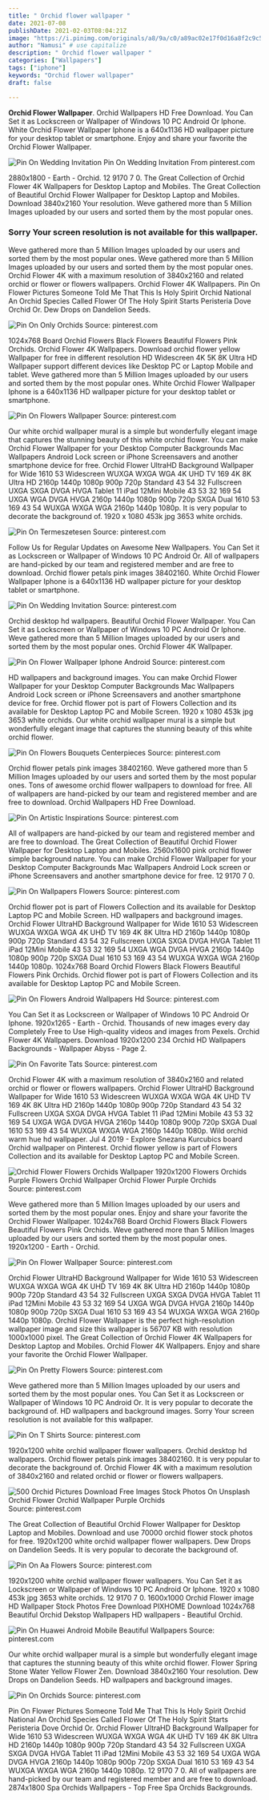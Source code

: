 ```yaml
---
title: " Orchid flower wallpaper "
date: 2021-07-08
publishDate: 2021-02-03T08:04:21Z
image: "https://i.pinimg.com/originals/a8/9a/c0/a89ac02e17f0d16a8f2c9c5881866903.jpg"
author: "Namusi" # use capitalize
description: " Orchid flower wallpaper "
categories: ["Wallpapers"]
tags: ["iphone"]
keywords: "Orchid flower wallpaper"
draft: false

---
```



**Orchid Flower Wallpaper**. Orchid Wallpapers HD Free Download. You Can Set it as Lockscreen or Wallpaper of Windows 10 PC Android Or Iphone. White Orchid Flower Wallpaper Iphone is a 640x1136 HD wallpaper picture for your desktop tablet or smartphone. Enjoy and share your favorite the Orchid Flower Wallpaper.

![Pin On Wedding Invitation](https://i.pinimg.com/originals/08/d3/37/08d3374fa07e876bbe7b748c1e543eb2.jpg "Pin On Wedding Invitation")
Pin On Wedding Invitation From pinterest.com


2880x1800 - Earth - Orchid. 12 9170 7 0. The Great Collection of Orchid Flower 4K Wallpapers for Desktop Laptop and Mobiles. The Great Collection of Beautiful Orchid Flower Wallpaper for Desktop Laptop and Mobiles. Download 3840x2160 Your resolution. Weve gathered more than 5 Million Images uploaded by our users and sorted them by the most popular ones.

### Sorry Your screen resolution is not available for this wallpaper.

Weve gathered more than 5 Million Images uploaded by our users and sorted them by the most popular ones. Weve gathered more than 5 Million Images uploaded by our users and sorted them by the most popular ones. Orchid Flower 4K with a maximum resolution of 3840x2160 and related orchid or flower or flowers wallpapers. Orchid Flower 4K Wallpapers. Pin On Flower Pictures Someone Told Me That This Is Holy Spirit Orchid National An Orchid Species Called Flower Of The Holy Spirit Starts Peristeria Dove Orchid Or. Dew Drops on Dandelion Seeds.


![Pin On Only Orchids](https://i.pinimg.com/originals/11/22/78/112278ac23402c4353b89802fa7ba116.jpg "Pin On Only Orchids")
Source: pinterest.com

1024x768 Board Orchid Flowers Black Flowers Beautiful Flowers Pink Orchids. Orchid Flower 4K Wallpapers. Download orchid flower yellow Wallpaper for free in different resolution HD Widescreen 4K 5K 8K Ultra HD Wallpaper support different devices like Desktop PC or Laptop Mobile and tablet. Weve gathered more than 5 Million Images uploaded by our users and sorted them by the most popular ones. White Orchid Flower Wallpaper Iphone is a 640x1136 HD wallpaper picture for your desktop tablet or smartphone.

![Pin On Flowers Wallpaper](https://i.pinimg.com/originals/e4/09/0d/e4090de0c9ad53b6341c9234479f26d3.jpg "Pin On Flowers Wallpaper")
Source: pinterest.com

Our white orchid wallpaper mural is a simple but wonderfully elegant image that captures the stunning beauty of this white orchid flower. You can make Orchid Flower Wallpaper for your Desktop Computer Backgrounds Mac Wallpapers Android Lock screen or iPhone Screensavers and another smartphone device for free. Orchid Flower UltraHD Background Wallpaper for Wide 1610 53 Widescreen WUXGA WXGA WGA 4K UHD TV 169 4K 8K Ultra HD 2160p 1440p 1080p 900p 720p Standard 43 54 32 Fullscreen UXGA SXGA DVGA HVGA Tablet 11 iPad 12Mini Mobile 43 53 32 169 54 UXGA WGA DVGA HVGA 2160p 1440p 1080p 900p 720p SXGA Dual 1610 53 169 43 54 WUXGA WXGA WGA 2160p 1440p 1080p. It is very popular to decorate the background of. 1920 x 1080 453k jpg 3653 white orchids.

![Pin On Termeszetesen](https://i.pinimg.com/originals/50/b7/76/50b776d0a09672aaa30b4b9f81e22174.jpg "Pin On Termeszetesen")
Source: pinterest.com

Follow Us for Regular Updates on Awesome New Wallpapers. You Can Set it as Lockscreen or Wallpaper of Windows 10 PC Android Or. All of wallpapers are hand-picked by our team and registered member and are free to download. Orchid flower petals pink images 38402160. White Orchid Flower Wallpaper Iphone is a 640x1136 HD wallpaper picture for your desktop tablet or smartphone.

![Pin On Wedding Invitation](https://i.pinimg.com/originals/08/d3/37/08d3374fa07e876bbe7b748c1e543eb2.jpg "Pin On Wedding Invitation")
Source: pinterest.com

Orchid desktop hd wallpapers. Beautiful Orchid Flower Wallpaper. You Can Set it as Lockscreen or Wallpaper of Windows 10 PC Android Or Iphone. Weve gathered more than 5 Million Images uploaded by our users and sorted them by the most popular ones. Orchid Flower 4K Wallpaper.

![Pin On Flower Wallpaper Iphone Android](https://i.pinimg.com/originals/d9/aa/84/d9aa84e0866c8ede69b78ad95d4af7d0.jpg "Pin On Flower Wallpaper Iphone Android")
Source: pinterest.com

HD wallpapers and background images. You can make Orchid Flower Wallpaper for your Desktop Computer Backgrounds Mac Wallpapers Android Lock screen or iPhone Screensavers and another smartphone device for free. Orchid flower pot is part of Flowers Collection and its available for Desktop Laptop PC and Mobile Screen. 1920 x 1080 453k jpg 3653 white orchids. Our white orchid wallpaper mural is a simple but wonderfully elegant image that captures the stunning beauty of this white orchid flower.

![Pin On Flowers Bouquets Centerpieces](https://i.pinimg.com/originals/8e/4b/ef/8e4bef4791bcdb9deef6e92a3a3dc663.jpg "Pin On Flowers Bouquets Centerpieces")
Source: pinterest.com

Orchid flower petals pink images 38402160. Weve gathered more than 5 Million Images uploaded by our users and sorted them by the most popular ones. Tons of awesome orchid flower wallpapers to download for free. All of wallpapers are hand-picked by our team and registered member and are free to download. Orchid Wallpapers HD Free Download.

![Pin On Artistic Inspirations](https://i.pinimg.com/originals/3a/4e/b3/3a4eb3fe2689c81e86b402dcb6f3eb8e.jpg "Pin On Artistic Inspirations")
Source: pinterest.com

All of wallpapers are hand-picked by our team and registered member and are free to download. The Great Collection of Beautiful Orchid Flower Wallpaper for Desktop Laptop and Mobiles. 2560x1600 pink orchid flower simple background nature. You can make Orchid Flower Wallpaper for your Desktop Computer Backgrounds Mac Wallpapers Android Lock screen or iPhone Screensavers and another smartphone device for free. 12 9170 7 0.

![Pin On Wallpapers Flowers](https://i.pinimg.com/736x/82/7e/70/827e70deada1b88786eb1a8db83afae6.jpg "Pin On Wallpapers Flowers")
Source: pinterest.com

Orchid flower pot is part of Flowers Collection and its available for Desktop Laptop PC and Mobile Screen. HD wallpapers and background images. Orchid Flower UltraHD Background Wallpaper for Wide 1610 53 Widescreen WUXGA WXGA WGA 4K UHD TV 169 4K 8K Ultra HD 2160p 1440p 1080p 900p 720p Standard 43 54 32 Fullscreen UXGA SXGA DVGA HVGA Tablet 11 iPad 12Mini Mobile 43 53 32 169 54 UXGA WGA DVGA HVGA 2160p 1440p 1080p 900p 720p SXGA Dual 1610 53 169 43 54 WUXGA WXGA WGA 2160p 1440p 1080p. 1024x768 Board Orchid Flowers Black Flowers Beautiful Flowers Pink Orchids. Orchid flower pot is part of Flowers Collection and its available for Desktop Laptop PC and Mobile Screen.

![Pin On Flowers Android Wallpapers Hd](https://i.pinimg.com/originals/43/b3/f3/43b3f352c9af6659d3cc7bf0e4e936bc.jpg "Pin On Flowers Android Wallpapers Hd")
Source: pinterest.com

You Can Set it as Lockscreen or Wallpaper of Windows 10 PC Android Or Iphone. 1920x1265 - Earth - Orchid. Thousands of new images every day Completely Free to Use High-quality videos and images from Pexels. Orchid Flower 4K Wallpapers. Download 1920x1200 234 Orchid HD Wallpapers Backgrounds - Wallpaper Abyss - Page 2.

![Pin On Favorite Tats](https://i.pinimg.com/originals/aa/d7/c9/aad7c98f3b4b4ae05272e21117bac7b2.jpg "Pin On Favorite Tats")
Source: pinterest.com

Orchid Flower 4K with a maximum resolution of 3840x2160 and related orchid or flower or flowers wallpapers. Orchid Flower UltraHD Background Wallpaper for Wide 1610 53 Widescreen WUXGA WXGA WGA 4K UHD TV 169 4K 8K Ultra HD 2160p 1440p 1080p 900p 720p Standard 43 54 32 Fullscreen UXGA SXGA DVGA HVGA Tablet 11 iPad 12Mini Mobile 43 53 32 169 54 UXGA WGA DVGA HVGA 2160p 1440p 1080p 900p 720p SXGA Dual 1610 53 169 43 54 WUXGA WXGA WGA 2160p 1440p 1080p. Wild orchid warm hue hd wallpaper. Jul 4 2019 - Explore Snezana Kurcubics board Orchid wallpaper on Pinterest. Orchid flower yellow is part of Flowers Collection and its available for Desktop Laptop PC and Mobile Screen.

![Orchid Flower Flowers Orchids Wallpaper 1920x1200 Flowers Orchids Purple Flowers Orchid Wallpaper Orchid Flower Purple Orchids](https://i.pinimg.com/originals/a7/05/28/a705288ae7af77306c4d8ec77c823c6b.jpg "Orchid Flower Flowers Orchids Wallpaper 1920x1200 Flowers Orchids Purple Flowers Orchid Wallpaper Orchid Flower Purple Orchids")
Source: pinterest.com

Weve gathered more than 5 Million Images uploaded by our users and sorted them by the most popular ones. Enjoy and share your favorite the Orchid Flower Wallpaper. 1024x768 Board Orchid Flowers Black Flowers Beautiful Flowers Pink Orchids. Weve gathered more than 5 Million Images uploaded by our users and sorted them by the most popular ones. 1920x1200 - Earth - Orchid.

![Pin On Flower Wallpaper](https://i.pinimg.com/originals/9f/7d/b7/9f7db7aa99b749bbc3d8df372f8e60fa.jpg "Pin On Flower Wallpaper")
Source: pinterest.com

Orchid Flower UltraHD Background Wallpaper for Wide 1610 53 Widescreen WUXGA WXGA WGA 4K UHD TV 169 4K 8K Ultra HD 2160p 1440p 1080p 900p 720p Standard 43 54 32 Fullscreen UXGA SXGA DVGA HVGA Tablet 11 iPad 12Mini Mobile 43 53 32 169 54 UXGA WGA DVGA HVGA 2160p 1440p 1080p 900p 720p SXGA Dual 1610 53 169 43 54 WUXGA WXGA WGA 2160p 1440p 1080p. Orchid Flower Wallpaper is the perfect high-resolution wallpaper image and size this wallpaper is 56707 KB with resolution 1000x1000 pixel. The Great Collection of Orchid Flower 4K Wallpapers for Desktop Laptop and Mobiles. Orchid Flower 4K Wallpapers. Enjoy and share your favorite the Orchid Flower Wallpaper.

![Pin On Pretty Flowers](https://i.pinimg.com/originals/bf/a4/cb/bfa4cb9a1a8ddc1fd51db6fa5f347a2d.jpg "Pin On Pretty Flowers")
Source: pinterest.com

Weve gathered more than 5 Million Images uploaded by our users and sorted them by the most popular ones. You Can Set it as Lockscreen or Wallpaper of Windows 10 PC Android Or. It is very popular to decorate the background of. HD wallpapers and background images. Sorry Your screen resolution is not available for this wallpaper.

![Pin On T Shirts](https://i.pinimg.com/originals/f6/81/9a/f6819a0b4b9d350a5a553e3a413baadf.jpg "Pin On T Shirts")
Source: pinterest.com

1920x1200 white orchid wallpaper flower wallpapers. Orchid desktop hd wallpapers. Orchid flower petals pink images 38402160. It is very popular to decorate the background of. Orchid Flower 4K with a maximum resolution of 3840x2160 and related orchid or flower or flowers wallpapers.

![500 Orchid Pictures Download Free Images Stock Photos On Unsplash Orchid Flower Orchid Wallpaper Purple Orchids](https://i.pinimg.com/originals/3f/75/e6/3f75e60545a3398e3bb86ff17f638eb3.png "500 Orchid Pictures Download Free Images Stock Photos On Unsplash Orchid Flower Orchid Wallpaper Purple Orchids")
Source: pinterest.com

The Great Collection of Beautiful Orchid Flower Wallpaper for Desktop Laptop and Mobiles. Download and use 70000 orchid flower stock photos for free. 1920x1200 white orchid wallpaper flower wallpapers. Dew Drops on Dandelion Seeds. It is very popular to decorate the background of.

![Pin On Aa Flowers](https://i.pinimg.com/originals/86/f5/c6/86f5c61c02030bb207fa7a2ace3348a0.jpg "Pin On Aa Flowers")
Source: pinterest.com

1920x1200 white orchid wallpaper flower wallpapers. You Can Set it as Lockscreen or Wallpaper of Windows 10 PC Android Or Iphone. 1920 x 1080 453k jpg 3653 white orchids. 12 9170 7 0. 1600x1000 Orchid Flower image HD Wallpaper Stock Photos Free Download PIXHOME Download 1024x768 Beautiful Orchid Dekstop Wallpapers HD wallpapers - Beautiful Orchid.

![Pin On Huawei Android Mobile Beautiful Wallpapers](https://i.pinimg.com/originals/1a/5f/c3/1a5fc3ac3a555a6542fc7df0bb0dc5c0.jpg "Pin On Huawei Android Mobile Beautiful Wallpapers")
Source: pinterest.com

Our white orchid wallpaper mural is a simple but wonderfully elegant image that captures the stunning beauty of this white orchid flower. Flower Spring Stone Water Yellow Flower Zen. Download 3840x2160 Your resolution. Dew Drops on Dandelion Seeds. HD wallpapers and background images.

![Pin On Orchids](https://i.pinimg.com/originals/a8/9a/c0/a89ac02e17f0d16a8f2c9c5881866903.jpg "Pin On Orchids")
Source: pinterest.com

Pin On Flower Pictures Someone Told Me That This Is Holy Spirit Orchid National An Orchid Species Called Flower Of The Holy Spirit Starts Peristeria Dove Orchid Or. Orchid Flower UltraHD Background Wallpaper for Wide 1610 53 Widescreen WUXGA WXGA WGA 4K UHD TV 169 4K 8K Ultra HD 2160p 1440p 1080p 900p 720p Standard 43 54 32 Fullscreen UXGA SXGA DVGA HVGA Tablet 11 iPad 12Mini Mobile 43 53 32 169 54 UXGA WGA DVGA HVGA 2160p 1440p 1080p 900p 720p SXGA Dual 1610 53 169 43 54 WUXGA WXGA WGA 2160p 1440p 1080p. 12 9170 7 0. All of wallpapers are hand-picked by our team and registered member and are free to download. 2874x1800 Spa Orchids Wallpapers - Top Free Spa Orchids Backgrounds.

